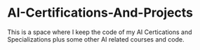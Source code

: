# AI-Certifications-And-Projects

This is a space where I keep the code of my AI Certications and Specializations plus some other AI related courses and code.
